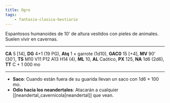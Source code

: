 ```yaml
---
title: Ogro
tags:
    - fantasia-clasica-bestiario
---
```

Espantosos humanoides de 10’ de altura vestidos con pieles de animales. Suelen vivir en cavernas.
___
**CA** 5 [14], **DG** 4+1 (19 PG), **Atq** 1 × garrote (1d10), **GAC0** 15 [+4], **MV** 90’ (30’), **TS** M10 V11 P12 A13 H14 (4), **ML** 10, **AL** Caótico, **PX** 125, **NA** 1d6 (2d6), **TT** C + 1 000 mo
___
- **Saco**: Cuando están fuera de su guarida llevan un saco con 1d6 × 100 mo.
- **Odio hacia los neandertales**: Atacarán a cualquier [[neandertal_cavernicola|neandertal]] que vean.
